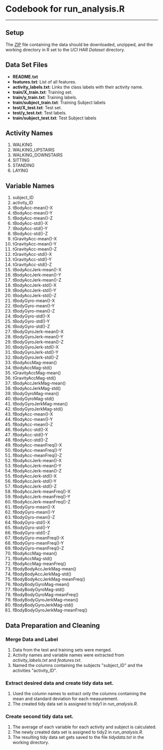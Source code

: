 # Codebook for run_analysis.R
___

## Setup
The [ZIP](https://d396qusza40orc.cloudfront.net/getdata%2Fprojectfiles%2FUCI%20HAR%20Dataset.zip) file containing the data should be downloaded, unzipped, and the working directory in R set to the *UCI HAR Dataset* directory.

## Data Set Files

- **README.txt**
- **features.txt**: List of all features.
- **activity_labels.txt**: Links the class labels with their activity name.
- **train/X_train.txt**: Training set.
- **train/y_train.txt**: Training labels.
- **train/subject_train.txt**: Training Subject labels
- **test/X_test.txt**: Test set.
- **test/y_test.txt**: Test labels.
- **train/subject_test.txt**: Test Subject labels



## Activity Names

1. WALKING
2. WALKING_UPSTAIRS
3. WALKING_DOWNSTAIRS
4. SITTING
5. STANDING
6. LAYING

## Variable Names

1.	subject_ID
2.	activity_ID
3.	tBodyAcc-mean()-X
4.	tBodyAcc-mean()-Y
5.	tBodyAcc-mean()-Z
6.	tBodyAcc-std()-X
7.	tBodyAcc-std()-Y
8.	tBodyAcc-std()-Z
9.	tGravityAcc-mean()-X
10.	tGravityAcc-mean()-Y
11.	tGravityAcc-mean()-Z
12.	tGravityAcc-std()-X
13.	tGravityAcc-std()-Y
14.	tGravityAcc-std()-Z
15.	tBodyAccJerk-mean()-X
16.	tBodyAccJerk-mean()-Y
17.	tBodyAccJerk-mean()-Z
18.	tBodyAccJerk-std()-X
19.	tBodyAccJerk-std()-Y
20.	tBodyAccJerk-std()-Z
21.	tBodyGyro-mean()-X
22.	tBodyGyro-mean()-Y
23.	tBodyGyro-mean()-Z
24.	tBodyGyro-std()-X
25.	tBodyGyro-std()-Y
26.	tBodyGyro-std()-Z
27.	tBodyGyroJerk-mean()-X
28.	tBodyGyroJerk-mean()-Y
29.	tBodyGyroJerk-mean()-Z
30.	tBodyGyroJerk-std()-X
31.	tBodyGyroJerk-std()-Y
32.	tBodyGyroJerk-std()-Z
33.	tBodyAccMag-mean()
34.	tBodyAccMag-std()
35.	tGravityAccMag-mean()
36.	tGravityAccMag-std()
37.	tBodyAccJerkMag-mean()
38.	tBodyAccJerkMag-std()
39.	tBodyGyroMag-mean()
40.	tBodyGyroMag-std()
41.	tBodyGyroJerkMag-mean()
42.	tBodyGyroJerkMag-std()
43.	fBodyAcc-mean()-X
44.	fBodyAcc-mean()-Y
45.	fBodyAcc-mean()-Z
46.	fBodyAcc-std()-X
47.	fBodyAcc-std()-Y
48.	fBodyAcc-std()-Z
49.	fBodyAcc-meanFreq()-X
50.	fBodyAcc-meanFreq()-Y
51.	fBodyAcc-meanFreq()-Z
52.	fBodyAccJerk-mean()-X
53.	fBodyAccJerk-mean()-Y
54.	fBodyAccJerk-mean()-Z
55.	fBodyAccJerk-std()-X
56.	fBodyAccJerk-std()-Y
57.	fBodyAccJerk-std()-Z
58.	fBodyAccJerk-meanFreq()-X
59.	fBodyAccJerk-meanFreq()-Y
60.	fBodyAccJerk-meanFreq()-Z
61.	fBodyGyro-mean()-X
62.	fBodyGyro-mean()-Y
63.	fBodyGyro-mean()-Z
64.	fBodyGyro-std()-X
65.	fBodyGyro-std()-Y
66.	fBodyGyro-std()-Z
67.	fBodyGyro-meanFreq()-X
68.	fBodyGyro-meanFreq()-Y
69.	fBodyGyro-meanFreq()-Z
70.	fBodyAccMag-mean()
71.	fBodyAccMag-std()
72.	fBodyAccMag-meanFreq()
73.	fBodyBodyAccJerkMag-mean()
74.	fBodyBodyAccJerkMag-std()
75.	fBodyBodyAccJerkMag-meanFreq()
76.	fBodyBodyGyroMag-mean()
77.	fBodyBodyGyroMag-std()
78.	fBodyBodyGyroMag-meanFreq()
79.	fBodyBodyGyroJerkMag-mean()
80.	fBodyBodyGyroJerkMag-std()
81.	fBodyBodyGyroJerkMag-meanFreq()

## Data Preparation and Cleaning

### Merge Data and Label

1. Data from the test and training sets were merged. 
2. Activity names and variable names were extracted from *activity_labels.txt* and *features.txt*.
3. Named the columns containing the subjects "subject_ID" and the activities "activity_ID".

### Extract desired data and create tidy data set.

1. Used the column names to extract only the columns containing the mean and standard deviation for each measurement.
2. The created tidy data set is assigned to tidy1 in *run_analysis.R*.

### Create second tidy data set.

1. The average of each variable for each activity and subject is calculated.
2. The newly created data set is assigned to tidy2 in *run_analysis.R*.
3. The resulting tidy data set gets saved to the file *tidydata.txt* in the working directory.


